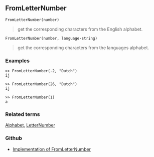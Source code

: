 ## FromLetterNumber

```
FromLetterNumber(number)
```

> get the corresponding characters from the English alphabet.

```
FromLetterNumber(number, language-string)
```

> get the corresponding characters from the languages alphabet.
 

### Examples

```
>> FromLetterNumber(-2, "Dutch")
ij

>> FromLetterNumber(26, "Dutch")
ij

>> FromLetterNumber(1)
a
```

### Related terms 
[Alphabet](Alphabet.md), [LetterNumber](LetterNumber.md) 

### Github

* [Implementation of FromLetterNumber](https://github.com/axkr/symja_android_library/blob/master/symja_android_library/matheclipse-core/src/main/java/org/matheclipse/core/builtin/StringFunctions.java#L698) 
